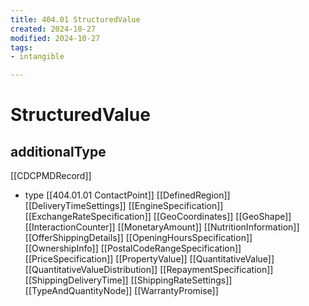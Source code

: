 ```yaml
---
title: 404.01 StructuredValue
created: 2024-10-27
modified: 2024-10-27
tags:
- intangible

---
```

# StructuredValue

## additionalType
[[CDCPMDRecord]]
- type [[404.01.01 ContactPoint]]
[[DefinedRegion]]
[[DeliveryTimeSettings]]
[[EngineSpecification]]
[[ExchangeRateSpecification]]
[[GeoCoordinates]]
[[GeoShape]]
[[InteractionCounter]]
[[MonetaryAmount]]
[[NutritionInformation]]
[[OfferShippingDetails]]
[[OpeningHoursSpecification]]
[[OwnershipInfo]]
[[PostalCodeRangeSpecification]]
[[PriceSpecification]]
[[PropertyValue]]
[[QuantitativeValue]]
[[QuantitativeValueDistribution]]
[[RepaymentSpecification]]
[[ShippingDeliveryTime]]
[[ShippingRateSettings]]
[[TypeAndQuantityNode]]
[[WarrantyPromise]]
